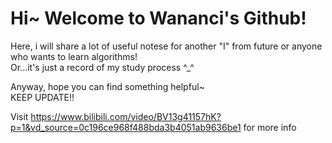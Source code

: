 # **Hi~ Welcome to Wananci's Github!**  

Here, i will share a lot of useful notese for another "I" from future or anyone who wants to learn algorithms!  
Or...it's just a record of my study process ^_^  

Anyway, hope you can find something helpful~  
KEEP UPDATE!!

Visit <https://www.bilibili.com/video/BV13g41157hK?p=1&vd_source=0c196ce968f488bda3b4051ab9636be1> for more info
